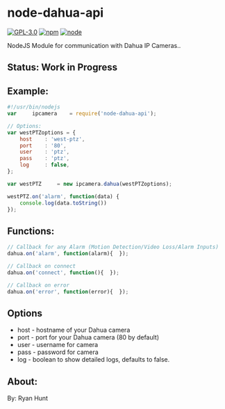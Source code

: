# node-dahua-api

[![GPL-3.0](https://img.shields.io/badge/license-GPL-blue.svg)]()
[![npm](https://img.shields.io/npm/v/npm.svg)]()
[![node](https://img.shields.io/node/v/gh-badges.svg)]()

NodeJS Module for communication with Dahua IP Cameras..

## Status: Work in Progress

## Example:
```javascript
#!/usr/bin/nodejs
var     ipcamera	= require('node-dahua-api');

// Options:
var westPTZoptions = {
	host	: 'west-ptz',
	port 	: '80',
	user 	: 'ptz',
	pass 	: 'ptz',
	log 	: false,
};

var westPTZ 	= new ipcamera.dahua(westPTZoptions);

westPTZ.on('alarm', function(data) {
	console.log(data.toString())
});
```

## Functions:
```javascript
// Callback for any Alarm (Motion Detection/Video Loss/Alarm Inputs)
dahua.on('alarm', function(alarm){  });

// Callback on connect
dahua.on('connect', function(){  });

// Callback on error
dahua.on('error', function(error){  });

```

## Options
* host - hostname of your Dahua camera
* port - port for your Dahua camera (80 by default)
* user - username for camera
* pass - password for camera
* log - boolean to show detailed logs, defaults to false.

## About:
By: Ryan Hunt
